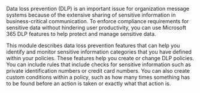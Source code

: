 Data loss prevention (DLP) is an important issue for organization message systems because of the extensive sharing of sensitive information in business-critical communication. To enforce compliance requirements for sensitive data without hindering user productivity, you can use Microsoft 365 DLP features to help protect and manage sensitive data.

This module describes data loss prevention features that can help you identify and monitor sensitive information categories that you have defined within your policies.
These features help you create or change DLP policies. You can include rules that include checks for sensitive information such as private identification numbers or credit card numbers. You can also create custom conditions within a policy, such as how many times something has to be found before an action is taken or exactly what that action is.
